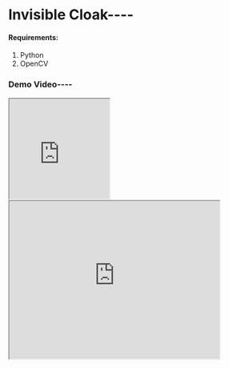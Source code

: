 # Invisible Cloak----

#### Requirements:
1. Python
2. OpenCV

### Demo Video----

<iframe height = "200px" width = "200px" 
src = "https://drive.google.com/file/d/1M4wZJXJ0JuFsKsQXCXr1Zxlh1b9SwvE_/view?usp=sharing">
</iframe>
<iframe width="420" height="315"
src="https://www.youtube.com/embed/tgbNymZ7vqY">
</iframe>
